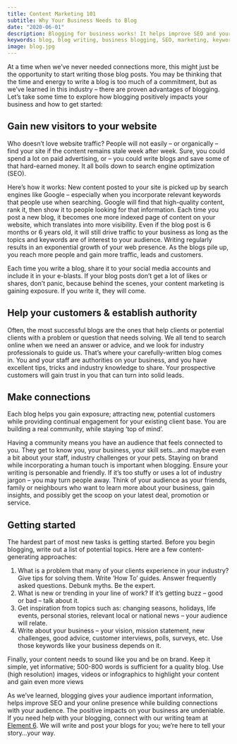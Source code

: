 ```yaml
---
title: Content Marketing 101
subtitle: Why Your Business Needs to Blog
date: "2020-06-01"
description: Blogging for business works! It helps improve SEO and your online presence while building connections with your audience. Find out more about the positive impacts of blogging, and be sure to connect with our Element 6 team today. 
keywords: blog, blog writing, business blogging, SEO, marketing, keywords, audience, content writing, copywriting, online community, small business, start-up
image: blog.jpg
---
```


At a time when we’ve never needed connections more, this might just be the opportunity to start writing those blog posts. You may be thinking that the time and energy to write a blog is too much of a commitment, but as we’ve learned in this industry – there are proven advantages of blogging. Let’s take some time to explore how blogging positively impacts your business and how to get started:

## Gain new visitors to your website
Who doesn’t love website traffic? People will not easily – or organically – find your site if the content remains stale week after week. Sure, you could spend a lot on paid advertising, or – you could write blogs and save some of that hard-earned money. It all boils down to search engine optimization (SEO). 

Here’s how it works: New content posted to your site is picked up by search engines like Google – especially when you incorporate relevant keywords that people use when searching. Google will find that high-quality content, rank it, then show it to people looking for that information. Each time you post a new blog, it becomes one more indexed page of content on your website, which translates into more visibility. Even if the blog post is 6 months or 6 years old, it will still drive traffic to your business as long as the topics and keywords are of interest to your audience. Writing regularly results in an exponential growth of your web presence. As the blogs pile up, you reach more people and gain more traffic, leads and customers. 

Each time you write a blog, share it to your social media accounts and include it in your e-blasts. If your blog posts don’t get a lot of likes or shares, don’t panic, because behind the scenes, your content marketing is gaining exposure. If you write it, they will come.

## Help your customers & establish authority 
Often, the most successful blogs are the ones that help clients or potential clients with a problem or question that needs solving. We all tend to search online when we need an answer or advice, and we look for industry professionals to guide us. That’s where your carefully-written blog comes in. You and your staff are authorities on your business, and you have excellent tips, tricks and industry knowledge to share. Your prospective customers will gain trust in you that can turn into solid leads. 

## Make connections
Each blog helps you gain exposure; attracting new, potential customers while providing continual engagement for your existing client base. You are building a real community, while staying ‘top of mind’.

Having a community means you have an audience that feels connected to you. They get to know you, your business, your skill sets…and maybe even a bit about your staff, industry challenges or your pets. Staying on brand while incorporating a human touch is important when blogging. Ensure your writing is personable and friendly. If it’s too stuffy or uses a lot of industry jargon – you may turn people away. Think of your audience as your friends, family or neighbours who want to learn more about your business, gain insights, and possibly get the scoop on your latest deal, promotion or service. 

## Getting started
The hardest part of most new tasks is getting started. Before you begin blogging, write out a list of potential topics. Here are a few content-generating approaches: 

1. What is a problem that many of your clients experience in your industry? Give tips for solving them. Write ‘How To’ guides. Answer frequently asked questions. Debunk myths. Be the expert. 
2. What is new or trending in your line of work? If it’s getting buzz – good or bad – talk about it.
3. Get inspiration from topics such as: changing seasons, holidays, life events, personal stories, relevant local or national news – your audience will relate.
4. Write about your business – your vision, mission statement, new challenges, good advice, customer interviews, polls, surveys, etc. Use those keywords like your business depends on it.

Finally, your content needs to sound like you and be on brand. Keep it simple, yet informative; 500-800 words is sufficient for a quality blog. Use (high resolution) images, videos or infographics to highlight your content and gain even more views  

As we’ve learned, blogging gives your audience important information, helps improve SEO and your online presence while building connections with your audience. The positive impacts on your business are undeniable. If you need help with your blogging, connect with our writing team at <a href="/#home" title="Element 6">Element 6</a>. We will write and post your blogs for you; we’re here to tell your story…your way.  